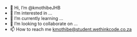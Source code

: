 - 👋 Hi, I’m @kmothibeJHB
- 👀 I’m interested in ...
- 🌱 I’m currently learning ...
- 💞️ I’m looking to collaborate on ...
- 📫 How to reach me kmothibe@student.wethinkcode.co.za

<!---
kmothibeJHB/kmothibeJHB is a ✨ special ✨ repository because its `README.md` (this file) appears on your GitHub profile.
You can click the Preview link to take a look at your changes.
--->
